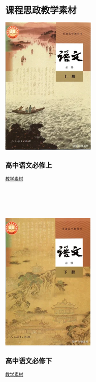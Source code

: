 # 课程思政教学素材

[![高中语文必修上 alt >](../../assets/images/book1_small.webp)](./book1.html)

## 高中语文必修上

[教学素材](./book1.html)

<br>
<br>
<br>
<br>
<br>

![image alt >](../../assets/images/book2_small.webp)

## 高中语文必修下

[教学素材](./book2.html)

<br>
<br>
<br>
<br>
